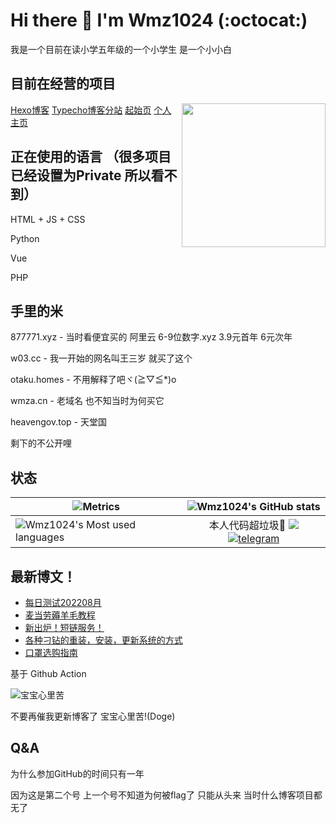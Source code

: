 # Hi there 👋 I'm Wmz1024 (:octocat:)
我是一个目前在读小学五年级的一个小学生 是一个小小白
## 目前在经营的项目
<img align='right' src="https://me.w03.cc" width="230">
<a href="https://blog.w03.cc">Hexo博客</a>
<a href="https://tc.w03.cc">Typecho博客分站</a>
<a href="https://i.w03.cc">起始页</a>
<a href="https://w03.cc">个人主页</a>

## 正在使用的语言 （很多项目已经设置为Private 所以看不到）

HTML + JS + CSS

Python

Vue

PHP

## 手里的米

877771.xyz - 当时看便宜买的 阿里云 6-9位数字.xyz 3.9元首年 6元次年

w03.cc - 我一开始的网名叫王三岁 就买了这个

otaku.homes - 不用解释了吧ヾ(≧▽≦*)o

wmza.cn - 老域名 也不知当时为何买它

heavengov.top - 天堂国

剩下的不公开哩

## 状态

| ![Metrics](https://metrics.lecoq.io/wmz1024?template=classic&config.timezone=Asia%2FShanghai) | ![Wmz1024's GitHub stats](https://github-readme-stats.vercel.app/api?username=wmz1024) |
| ------------------------------------------------------------ | :----------------------------------------------------------: |
| ![Wmz1024's Most used languages](https://github-readme-stats.vercel.app/api/top-langs/?username=wmz1024&layout=compact&hide_border=true&langs_count=10) | 本人代码超垃圾🤦 ![](https://visitor-badge.glitch.me/badge?page_id=wmz1024)[![telegram](https://u1.877771.xyz/wfile/images/%E4%B8%8B%E8%BD%BD.svg)](https://t.me/wlogchatbot) |


## 最新博文！
<!-- BLOG-POST-LIST:START -->
- [每日测试202208月](http://blog.w03.cc/p/2022/f3cd0970.html)
- [麦当劳薅羊毛教程](http://blog.w03.cc/p/2022/98810489.html)
- [新出炉！短链服务！](http://blog.w03.cc/p/2022/4e8a11bc.html)
- [各种刁钻的重装，安装，更新系统的方式](http://blog.w03.cc/p/2022/5fd97686.html)
- [口罩选购指南](http://blog.w03.cc/p/2022/71e2d223.html)
<!-- BLOG-POST-LIST:END -->

基于 Github Action

![宝宝心里苦](https://user-images.githubusercontent.com/82153828/184063688-75d0a0f4-534b-4f6f-923a-6eef381d6d80.gif)

不要再催我更新博客了 宝宝心里苦!(Doge)

## Q&A

为什么参加GitHub的时间只有一年

因为这是第二个号 上一个号不知道为何被flag了 只能从头来 当时什么博客项目都无了
